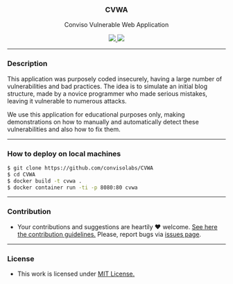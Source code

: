 <p align="center">
  <h3 align="center"><b>CVWA</b></h3>
  <p align="center">Conviso Vulnerable Web Application</p>
  <p align="center">
    <a href="https://github.com/convisolabs/CVWA/master/LICENSE.md">
      <img src="https://img.shields.io/badge/license-MIT-blue.svg">
    </a>
    <a href="https://github.com/convisolabs/CVWA/releases">
      <img src="https://img.shields.io/badge/version-0.0.1-blue.svg">
    </a>
  </p>
</p>

---

### Description

This application was purposely coded insecurely, having a large number of vulnerabilities and bad practices. The idea is to simulate an initial blog structure, made by a novice programmer who made serious mistakes, leaving it vulnerable to numerous attacks.

We use this application for educational purposes only, making demonstrations on how to manually and automatically detect these vulnerabilities and also how to fix them.

---

### How to deploy on local machines

```bash
$ git clone https://github.com/convisolabs/CVWA
$ cd CVWA
$ docker build -t cvwa .
$ docker container run -ti -p 8080:80 cvwa
```

---

### Contribution

- Your contributions and suggestions are heartily ♥ welcome. [See here the contribution guidelines.](/.github/CONTRIBUTING.md) Please, report bugs via [issues page](https://github.com/convisolabs/CVWA/issues).

---

### License

- This work is licensed under [MIT License.](/LICENSE.md)